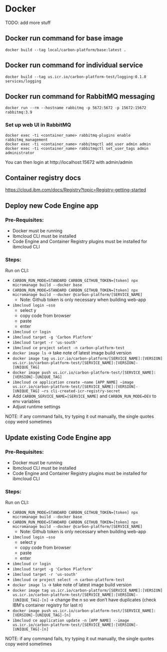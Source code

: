 # Docker

TODO: add more stuff

## Docker run command for base image

```
docker build --tag local/carbon-platform/base:latest .
```

## Docker run command for individual service

```
docker build --tag us.icr.io/carbon-platform-test/logging:0.1.0 services/logging
```

## Docker run command for RabbitMQ messaging

```
docker run --rm --hostname rabbitmq -p 5672:5672 -p 15672:15672 rabbitmq:3.9
```

### Set up web UI in RabbitMQ

```
docker exec -ti <container_name> rabbitmq-plugins enable rabbitmq_management
docker exec -ti <container_name> rabbitmqctl add_user admin admin
docker exec -ti <container_name> rabbitmqctl set_user_tags admin administrator
```

You can then login at http://localhost:15672 with admin/admin

## Container registry docs

https://cloud.ibm.com/docs/Registry?topic=Registry-getting-started

## Deploy new Code Engine app

### Pre-Requisites:

- Docker must be running
- Ibmcloud CLI must be installed
- Code Engine and Container Registry plugins must be installed for ibmcloud CLI

### Steps:

Run on CLI:

- `CARBON_RUN_MODE=STANDARD CARBON_GITHUB_TOKEN=[token] npx micromanage build --docker base`
- `CARBON_RUN_MODE=STANDARD CARBON_GITHUB_TOKEN=[token] npx micromanage build --docker @carbon-platform/[SERVICE_NAME]`
  - Note: Github token is only necessary when building web-app
- `ibmcloud login —sso`
  - select y
  - copy code from browser
  - paste
  - enter
- `ibmcloud cr login`
- `ibmcloud target -g 'Carbon Platform'`
- `ibmcloud target -r 'us-south'`
- `ibmcloud ce project select -n carbon-platform-test`
- `docker image ls` -> take note of latest image build version
- `docker image tag us.icr.io/carbon-platform/[SERVICE_NAME]:[VERSION] us.icr.io/carbon-platform-test/[SERVICE_NAME]:[VERSION]-[UNIQUE_TAG]`
- `docker image push us.icr.io/carbon-platform-test/[SERVICE_NAME]:[VERSION]-[UNIQUE_TAG]`
- `ibmcloud ce application create —name [APP_NAME] —image us.icr.io/carbon-platform-test/[SERVICE_NAME]:[VERSION]-[UNIQUE_TAG] —rs cli-created-icr-registry-secret`
- Add `CARBON_SERVICE_NAME=[SERVICE_NAME]` and `CARBON_RUN_MODE=DEV` to env variables
- Adjust runtime settings

NOTE: if any command fails, try typing it out manually, the single quotes copy weird sometimes

## Update existing Code Engine app

### Pre-Requisites:

- Docker must be running
- Ibmcloud CLI must be installed
- Code Engine and Container Registry plugins must be installed for ibmcloud CLI

### Steps:

Run on CLI:

- `CARBON_RUN_MODE=STANDARD CARBON_GITHUB_TOKEN=[token] npx micromanage build --docker base`
- `CARBON_RUN_MODE=STANDARD CARBON_GITHUB_TOKEN=[token] npx micromanage build --docker @carbon-platform/[SERVICE_NAME]`
  - Note: Github token is only necessary when building web-app
- `ibmcloud login —sso`
  - select y
  - copy code from browser
  - paste
  - enter
- `ibmcloud cr login`
- `ibmcloud target -g 'Carbon Platform'`
- `ibmcloud target -r 'us-south'`
- `ibmcloud ce project select -n carbon-platform-test`
- `docker image ls` -> take note of latest image build version
- `docker image tag us.icr.io/carbon-platform/[SERVICE_NAME]:[VERSION] us.icr.io/carbon-platform-test/[SERVICE_NAME]:[VERSION]-[UNIQUE_TAG]-[n]`
  -> change the n so we don’t have duplicates (check IBM's container registry for last n)
- `docker image push us.icr.io/carbon-platform-test/[SERVICE_NAME]:[VERSION]-[UNIQUE_TAG]-[n]`
- `ibmcloud ce application update -n [APP_NAME] --image us.icr.io/carbon-platform-test/[SERVICE_NAME]:[VERSION]-[UNIQUE_TAG]-[n]`

NOTE: if any command fails, try typing it out manually, the single quotes copy weird sometimes
